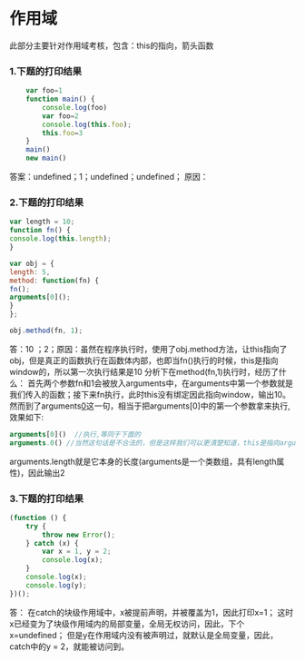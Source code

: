 # 作用域
此部分主要针对作用域考核，包含：this的指向，箭头函数


### 1.下题的打印结果
 ```javascript
     var foo=1
     function main() {
         console.log(foo)
         var foo=2
         console.log(this.foo);
         this.foo=3
     }
     main()
     new main()
 ```
 答案：undefined；1；undefined；undefined；
    原因：

### 2.下题的打印结果
```javascript
var length = 10;
function fn() {
console.log(this.length);
}

var obj = {
length: 5,
method: function(fn) {
fn();
arguments[0]();
}
};

obj.method(fn, 1);

```

答：10 ；2；原因：虽然在程序执行时，使用了obj.method方法，让this指向了obj，但是真正的函数执行在函数体内部，也即当fn()执行的时候，this是指向window的，所以第一次执行结果是10
分析下在method(fn,1)执行时，经历了什么： 首先两个参数fn和1会被放入arguments中，在arguments中第一个参数就是我们传入的函数；接下来fn执行，此时this没有绑定因此指向window，输出10。 然而到了arguments[0]()这一句，相当于把arguments[0]中的第一个参数拿来执行, 效果如下:
```javascript
arguments[0]()  //执行,等同于下面的
arguments.0() //当然这句话是不合法的，但是这样我们可以更清楚知道，this是指向arguments实例本身
```
arguments.length就是它本身的长度(arguments是一个类数组，具有length属性)，因此输出2


### 3.下题的打印结果
```javascript
(function () {
    try {
        throw new Error();
    } catch (x) {
        var x = 1, y = 2;
        console.log(x);
    }
    console.log(x);
    console.log(y);
})();

```
答： 在catch的块级作用域中，x被提前声明，并被覆盖为1，因此打印x=1；
这时x已经变为了块级作用域内的局部变量，全局无权访问，因此，下个x=undefined；
但是y在作用域内没有被声明过，就默认是全局变量，因此，catch中的y = 2，就能被访问到。